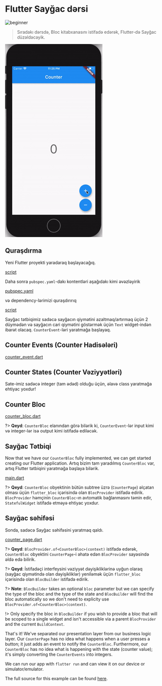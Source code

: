 # Flutter Sayğac dərsi

![beginner](https://img.shields.io/badge/level-beginner-green.svg)

> Sıradakı dərsdə, Bloc kitabxanasını istifadə edərək, Flutter-də Sayğac düzəldəcəyik.

![demo](../assets/gifs/flutter_counter.gif)

## Quraşdırma

Yeni Flutter proyekti yaradaraq başlayacağıq.

[script](../_snippets/flutter_counter_tutorial/flutter_create.sh.md ':include')

Daha sonra `pubspec.yaml`-dakı kontentləri aşağıdakı kimi əvəzləyirik

[pubspec.yaml](../_snippets/flutter_counter_tutorial/pubspec.yaml.md ':include')

və dependency-lərimizi quraşdırırıq

[script](../_snippets/flutter_counter_tutorial/flutter_packages_get.sh.md ':include')

Sayğac tətbiqimiz sadəcə sayğacın qiymətini azaltmaq/artırmaq üçün 2 düymədən və sayğacın cari qiymətini göstərmək üçün `Text` widget-indən ibarət olacaq. `CounterEvent`-ləri yaratmağa başlayaq.

## Counter Events (Counter Hadisələri)

[counter_event.dart](../_snippets/flutter_counter_tutorial/counter_event.dart.md ':include')

## Counter States (Counter Vəziyyətləri)

Sate-imiz sadəcə integer (tam ədəd) olduğu üçün, əlavə class yaratmağa ehtiyac yoxdur!

## Counter Bloc

[counter_bloc.dart](../_snippets/flutter_counter_tutorial/counter_bloc.dart.md ':include')

?> **Qeyd**: `CounterBloc` elanından görə bilərik ki, `CounterEvent`-lər input kimi və integer-lər isə output kimi istifadə ediləcək.

## Sayğac Tətbiqi

Now that we have our `CounterBloc` fully implemented, we can get started creating our Flutter application.
Artıq bizim tam yaradılmış `CounterBloc` var, artıq Flutter tətbiqini yaratmağa başlaya bilərik.

[main.dart](../_snippets/flutter_counter_tutorial/main.dart.md ':include')

?> **Qeyd**: `CounterBloc` obyektinin bütün subtree üzrə (`CounterPage`) əlçatan olması üçün `flutter_bloc` içərisində olan `BlocProvider` istifadə edirik. `BlocProvider` həmçinin `CounterBloc`-ın avtomatik bağlanmasını təmin edir, `StatefulWidget` istifadə etməyə ehtiyac yoxdur.

## Sayğac səhifəsi

Sonda, sadəcə Sayğac səhifəsini yaratmaq qaldı.

[counter_page.dart](../_snippets/flutter_counter_tutorial/counter_page.dart.md ':include')

?> **Qeyd**: `BlocProvider.of<CounterBloc>(context)` istifadə edərək, `CounterBloc` obyektini `CounterPage`-i əhatə edən `BlocProvider` sayəsində əldə edə bilirik.

?> **Qeyd**: İstifadəçi interfeysini vəziyyət dəyişikliklərinə uyğun olaraq (sayğac qiymətində olan dəyişikliklər) yeniləmək üçün `flutter_bloc` içərisində olan `BlocBuilder` istifadə edirik.

?> **Note**: `BlocBuilder` takes an optional `bloc` parameter but we can specify the type of the bloc and the type of the state and `BlocBuilder` will find the bloc automatically so we don't need to explicity use `BlocProvider.of<CounterBloc>(context)`.

!> Only specify the bloc in `BlocBuilder` if you wish to provide a bloc that will be scoped to a single widget and isn't accessible via a parent `BlocProvider` and the current `BuildContext`.

That's it! We've separated our presentation layer from our business logic layer. Our `CounterPage` has no idea what happens when a user presses a button; it just adds an event to notify the `CounterBloc`. Furthermore, our `CounterBloc` has no idea what is happening with the state (counter value); it's simply converting the `CounterEvents` into integers.

We can run our app with `flutter run` and can view it on our device or simulator/emulator.

The full source for this example can be found [here](https://github.com/felangel/Bloc/tree/master/packages/flutter_bloc/example).

